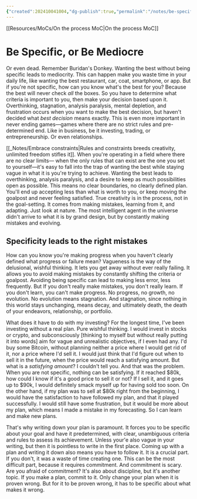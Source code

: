 ```yaml
---
{"created":202410041004,"dg-publish":true,"permalink":"/notes/be-specific-or-be-mediocre/","dgPassFrontmatter":true,"updated":"2024-12-22T16:24:19.338+01:00"}
---
```


[[Resources/MoCs/On the process MoC\|On the process MoC]]
# Be Specific, or Be Mediocre
Or even dead. Remember Buridan's Donkey.
Wanting the best without being specific leads to mediocrity.
This can happen make you waste time in your daily life, like wanting the best restaurant, car, coat, smartphone, or app.
But if you're not specific, how can you know what's the best for you? Because the best will never check *all* the boxes. So you have to determine what criteria is important to you, then make your decision based upon it. Overthinking, stagnation, analysis paralysis, mental depletion, and frustration occurs when you want to make the best decision, but haven't decided what *best decision* means exactly.
This is even more important in never ending games—games where there are no strict rules and pre-determined end. Like in business, be it investing, trading, or entrepreneurship. Or even relationships.

[[_Notes/Embrace constraints\|Rules and constraints breeds creativity, unlimited freedom stifles it]]. 
When you're operating in a field where there are no clear limits— when the only rules that can exist are the one you set to yourself—it's easy to fall into the trap of wanting the best while staying vague in what it is you're trying to achieve. Wanting the best leads to overthinking, analysis paralysis, and a desire to keep as much possibilities open as possible. This means no clear boundaries, no clearly defined plan. You'll end up accepting less than what is worth to you, or keep moving the goalpost and never feeling satisfied. 
True creativity is in the process, not in the goal-setting. It comes from making mistakes, learning from it, and adapting. Just look at nature. The most intelligent agent in the universe didn't arrive to what it is by grand design, but by constantly making mistakes and evolving. 
## Specificity leads to the right mistakes
How can you know you're making progress when you haven't clearly defined what progress or failure mean? Vagueness is the way of the delusional, wishful thinking. It lets you get away without ever really failing. It allows you to avoid making mistakes by constantly shifting the criteria or goalpost. 
Avoiding being specific can lead to making less error, less frequently. But If you don't really make mistakes, you don't really learn. If you don't learn, you can't make progress. No progress, no growth, no evolution. No evolution means stagnation. And stagnation, since nothing in this world stays unchanging, means decay, and ultimately death, the death of your endeavors, relationship, or portfolio.

What does it have to do with my investing? For the longest time, I've been investing without a real plan. Pure wishful thinking. I would invest in stocks or crypto, and subconsciously [thinking to myself but without really putting it into words] aim for vague and unrealistic objectives, if I even had any. I'd buy some Bitcoin, without planning neither a price where I would get rid of it, nor a price where I'd sell it. I would just think that I'd figure out when to sell it in the future, when the price would reach a satisfying amount. But what is a *satisfying amount*? I couldn't tell you. And that was the problem. When you are not specific, nothing can be satisfying. If it reached $80k, how could I know if it's a good price to sell it or not? If I sell it, and it goes up to $90k, I would definitely smack myself up for having sold too soon. On the other hand, if my plan was to sell at $80k right from the beginning, I would have the satisfaction to have followed my plan, and that it played successfully. I would still have some frustration, but it would be more about my plan, which means I made a mistake in my forecasting. So I can learn and make new plans.

That's why writing down your plan is paramount. It forces you to be specific about your goal and have it predetermined, with clear, unambiguous criteria and rules to assess its achievement. Unless your'e also vague in your writing, but then it is pointless to write in the first place.
Coming up with a plan and writing it down also means you have to follow it. It is a crucial part. If you don't, it was a waste of time creating one. This can be the most difficult part, because it requires commitment. And commitment is scary. Are you afraid of commitment? It's also about discipline, but it's another topic. If you make a plan, commit to it. Only change your plan when it is proven wrong. But for it to be proven wrong, it has to be specific about what makes it wrong. 